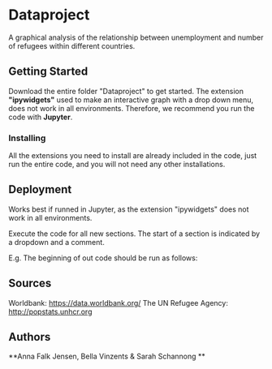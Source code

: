 # Dataproject

A graphical analysis of the relationship between unemployment and number of refugees within different countries. 

## Getting Started

Download the entire folder "Dataproject" to get started. 
The extension **"ipywidgets"** used to make an interactive graph with a drop down menu, does not work in all environments. Therefore, we recommend you run the code with **Jupyter**. 


### Installing

All the extensions you need to install are already included in the code, just run the entire code, and you will not need any other installations. 


## Deployment

Works best if runned in Jupyter, as the extension "ipywidgets" does not work in all environments.

Execute the code for all new sections. The start of a section is indicated by a dropdown and a comment. 

E.g. The beginning of out code should be run as follows:




## Sources
Worldbank: https://data.worldbank.org/
The UN Refugee Agency: http://popstats.unhcr.org

## Authors

**Anna Falk Jensen, Bella Vinzents & Sarah Schannong **

